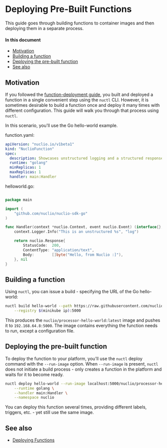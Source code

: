 # Deploying Pre-Built Functions

This guide goes through building functions to container images and then deploying them in a separate process.

#### In this document
- [Motivation](#motivation)
- [Building a function](#building-a-function)
- [Deploying the pre-built function](#deploying-the-pre-built-function)
- [See also](#see-also)

## Motivation

If you followed the [function-deployment guide](deploying-functions.md), you built and deployed a function in a single convenient step using the `nuctl` CLI. However, it is sometimes desirable to build a function once and deploy it many times with different configuration. This guide will walk you through that process using `nuctl`.

In this scenario, you'll use the Go hello-world example.

function.yaml:
```yaml
apiVersion: "nuclio.io/v1beta1"
kind: "NuclioFunction"
spec:
  description: Showcases unstructured logging and a structured response.
  runtime: "golang"
  minReplicas: 1
  maxReplicas: 1
  handler: main:Handler

```

helloworld.go:

```go

package main

import (
	"github.com/nuclio/nuclio-sdk-go"
)

func Handler(context *nuclio.Context, event nuclio.Event) (interface{}, error) {
	context.Logger.Info("This is an unstructured %s", "log")

	return nuclio.Response{
		StatusCode:  200,
		ContentType: "application/text",
		Body:        []byte("Hello, from Nuclio :]"),
	}, nil
}

```


## Building a function

Using `nuctl`, you can issue a build - specifying the URL of the Go hello-world:

```sh
nuctl build hello-world --path https://raw.githubusercontent.com/nuclio/nuclio/master/hack/examples/golang/helloworld/helloworld.go \
    --registry $(minikube ip):5000
```

This produces the `nuclio/processor-hello-world:latest` image and pushes it to `192.168.64.8:5000`. The image contains everything the function needs to run, except a configuration file. 

## Deploying the pre-built function

To deploy the function to your platform, you'll use the `nuctl` deploy command with the `--run-image` option. When `--run-image` is present, `nuctl` does not initiate a build process - only creates a function in the platform and waits for it to become ready.

```sh
nuctl deploy hello-world --run-image localhost:5000/nuclio/processor-hello-world:latest \
    --runtime golang \
    --handler main:Handler \
    --namespace nuclio
```

You can deploy this function several times, providing different labels, triggers, etc. - yet still use the same image.

## See also

- [Deploying Functions](deploying-functions.md)

